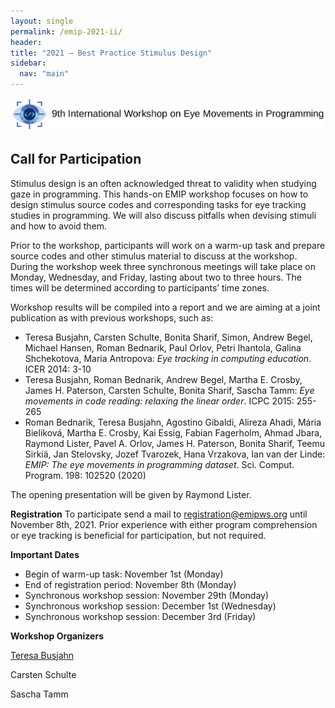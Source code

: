 ```yaml
---
layout: single
permalink: /emip-2021-ii/
header:
title: "2021 – Best Practice Stimulus Design"
sidebar:
  nav: "main"
---
```

![](/images/banner21b.png)

## Call for Participation
Stimulus design is an often acknowledged threat to validity when studying gaze in programming. This hands-on EMIP workshop focuses on how to design stimulus source codes and corresponding tasks for eye tracking studies in programming. We will also discuss pitfalls when devising stimuli and how to avoid them.

Prior to the workshop, participants will work on a warm-up task and prepare source codes and other stimulus material to discuss at the workshop. During the workshop week three synchronous meetings will take place on Monday, Wednesday, and Friday, lasting about two to three hours. The times will be determined according to participants’ time zones.

Workshop results will be compiled into a report and we are aiming at a joint publication as with previous workshops, such as:
* Teresa Busjahn, Carsten Schulte, Bonita Sharif, Simon, Andrew Begel, Michael Hansen, Roman Bednarik, Paul Orlov, Petri Ihantola, Galina Shchekotova, Maria Antropova:
*Eye tracking in computing education*. ICER 2014: 3-10
* Teresa Busjahn, Roman Bednarik, Andrew Begel, Martha E. Crosby, James H. Paterson, Carsten Schulte, Bonita Sharif, Sascha Tamm:
*Eye movements in code reading: relaxing the linear order*. ICPC 2015: 255-265
* Roman Bednarik, Teresa Busjahn, Agostino Gibaldi, Alireza Ahadi, Mária Bieliková, Martha E. Crosby, Kai Essig, Fabian Fagerholm, Ahmad Jbara, Raymond Lister, Pavel A. Orlov, James H. Paterson, Bonita Sharif, Teemu Sirkiä, Jan Stelovsky, Jozef Tvarozek, Hana Vrzakova, Ian van der Linde:
*EMIP: The eye movements in programming dataset*. Sci. Comput. Program. 198: 102520 (2020)

The opening presentation will be given by Raymond Lister.

**Registration**
To participate send a mail to [registration@emipws.org](mailto:registration@emipws.org) until November 8th, 2021. Prior experience with either program comprehension or eye tracking is beneficial for participation, but not required.

**Important Dates**
- Begin of warm-up task: November 1st (Monday)
- End of registration period: November 8th (Monday)
- Synchronous workshop session: November 29th (Monday)
- Synchronous workshop session: December 1st (Wednesday)
- Synchronous workshop session: December 3rd (Friday)

**Workshop Organizers**

[Teresa Busjahn](mailto:busjahn@htw-berlin.de)

Carsten Schulte

Sascha Tamm
